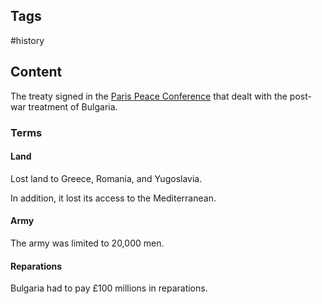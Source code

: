 ---
---

## Tags

#history

## Content

The treaty signed in the [Paris Peace Conference](WW1-Paris-Peace-Conference) that dealt with the post-war treatment of Bulgaria.

### Terms

#### Land

Lost land to Greece, Romania, and Yugoslavia.

In addition, it lost its access to the Mediterranean.

#### Army

The army was limited to 20,000 men.

#### Reparations

Bulgaria had to pay &pound;100 millions in reparations.
